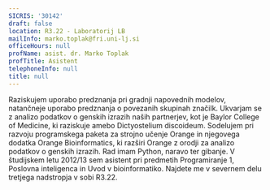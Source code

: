 ```yaml
---
SICRIS: '30142'
draft: false
location: R3.22 - Laboratorij LB
mailInfo: marko.toplak@fri.uni-lj.si
officeHours: null
profName: asist. dr. Marko Toplak
profTitle: Asistent
telephoneInfo: null
title: null
---
```



Raziskujem uporabo predznanja pri gradnji napovednih modelov, natančneje uporabo predznanja o povezanih skupinah značilk. Ukvarjam se z analizo podatkov o genskih izrazih naših partnerjev, kot je Baylor College of Medicine, ki raziskuje amebo Dictyostelium discoideum. Sodelujem pri razvoju programskega paketa za strojno učenje Orange in njegovega dodatka Orange Bioinformatics, ki razširi Orange z orodji za analizo podatkov o genskih izrazih. Rad imam Python, naravo ter gibanje.
V študijskem letu 2012/13 sem asistent pri predmetih Programiranje 1, Poslovna inteligenca in Uvod v bioinformatiko.
Najdete me v severnem delu tretjega nadstropja v sobi R3.22.